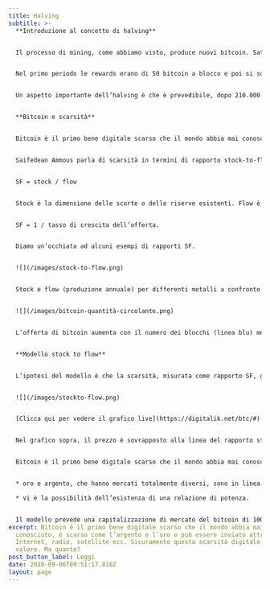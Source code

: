 ```yaml
---
title: Halving
subtitle: >-
  **Introduzione al concetto di halving**


  Il processo di mining, come abbiamo visto, produce nuovi bitcoin. Satoshi desiderava creare un sistema che non fosse soggetto a svilimento, non voleva una macchina che avesse bisogno di un'espansione perpetua di supply monetaria. Ha quindi progettato una emissione programmata che è partita in modo importante per poi assottigliarsi nel tempo verso l’emissione di zero bitcoin.


  Nel primo periodo le rewards erano di 50 bitcoin a blocco e poi si sono dimezzati ogni 210.000 blocchi minati. Il numero massimo di dimezzamenti consentiti è di 64: dopo questo, il codice impone una ricompensa pari a zero e i miner da quel momento in poi sopravviveranno solo con le fee delle transazioni da loro minate. L’halving, sostanzialmente, è il dimezzamento programmato, quindi insito nel protocollo bitcoin, delle rewards dei miner. L’halving si verifica in media circa ogni 4 anni (per la precisione ogni 210.000 blocchi). La rete bitcoin riduce quindi programmaticamente la quantità di nuovi bitcoin “coniati” riducendo progressivamente il tasso di approvvigionamento.


  Un aspetto importante dell’halving è che è prevedibile, dopo 210.000 blocchi minati scatta l’halving. Il protocollo bitcoin, come spiegato nell’art mining, include algoritmi che regolano la funzione di mining su tutti il network. La difficulty della proof-of-work è aggiustata automaticamente in modo che, in media, si arrivi a una soluzione del problema ogni 10 minuti qualunque sia il numero di miners e quindi di computers che stanno lavorando alla risoluzione del problema. La difficulty quindi deve "aggiustarsi" ogni tanto per stare al passo con l’attuale potenza di calcolo fornita dalla rete. La cosiddetta difficulty adjustment avviene anche questa in modo programmato, ma molto più frequentemente dell’halving, ogni 2016 blocchi per l'esattezza.


  **Bitcoin e scarsità**


  Bitcoin è il primo bene digitale scarso che il mondo abbia mai conosciuto. È scarso come l’argento e l’oro. Bitcoin ha un’onerosità a prova di falsificazione, perché produrre nuovi bitcoin costa molto in termini di elettricità. La produzione di bitcoin non può essere facilmente falsificata. (Si noti che questo è diverso per le monete fiduciarie tipo fiat money).


  Saifedean Ammous parla di scarsità in termini di rapporto stock-to-flow (SF). Spiega che l’oro e il bitcoin sono diversi dalle altre materie prime di consumo perché entrambi hanno un alto SF. La scarsità può quindi essere quantificata dal rapporto SF


  SF = stock / flow


  Stock è la dimensione delle scorte o delle riserve esistenti. Flow è la produzione annuale. Invece di SF, generalmente si usa anche il tasso di crescita dell’offerta (flow/stock). Basta quindi notare che:


  SF = 1 / tasso di crescita dell’offerta.


  Diamo un’occhiata ad alcuni esempi di rapporti SF.


  ![](/images/stock-to-flow.png)


  Stock e flow (produzione annuale) per differenti metalli a confronto con le relative capitalizzazioni di mercato. L’oro ha il valore più alto, SF 62: ci vogliono 62 anni di produzione aurifera per ottenere l’attuale stock. L’argento è secondo con SF 22. Il fatto di avere SF alto li rende entrambi beni monetari. Il palladio, il platino e tutte le altre materie prime hanno SF a malapena superiori a 1. Lo stock esistente è generalmente uguale o inferiore alla produzione annuale, rendendo quest'ultima un fattore molto importante. È quasi impossibile per le materie prime ottenere uno SF più elevato, perché non appena qualcuno le accumula, i prezzi aumentano, la produzione aumenta e il prezzo scende di nuovo. È molto difficile sfuggire a questa trappola. Bitcoin ha attualmente uno stock di 17,5 milioni di monete e un’offerta di 0,7 milioni monete/anno, quindi uno SF 25. Questo colloca il Bitcoin nella categoria dei beni monetari come oro ed argento. L’offerta di bitcoin è fissa. Nuovi bitcoin vengono creati in ogni nuovo blocco. I blocchi vengono creati in media ogni 10 minuti. Gli halving inoltre comportano il fatto che il tasso di crescita dell’offerta (nel contesto di Bitcoin di solito chiamato “inflazione monetaria”) sia a gradini e non regolare.


  ![](/images/bitcoin-quantità-circolante.png)


  L’offerta di bitcoin aumenta con il numero dei blocchi (linea blu) mentre l’inflazione monetaria (linea arancione) decresce in corrispondenza di ogni halving.


  **Modello stock to flow**


  L’ipotesi del modello è che la scarsità, misurata come rapporto SF, guidi direttamente il valore.


  ![](/images/stockto-flow.png)


  [Clicca qui per vedere il grafico live](https://digitalik.net/btc/#)


  Nel grafico sopra, il prezzo è sovrapposto alla linea del rapporto stock to flow. Possiamo vedere che il prezzo ha continuato a seguire il flusso di stock di Bitcoin nel tempo. La teoria quindi, suggerisce che possiamo proiettare dove il prezzo potrebbe andare osservando la linea prevista dal modello, che può essere calcolato poiché conosciamo il programma di mining futuro del BTC. I punti colorati mostrano il numero di giorni fino al prossimo evento di halving (che come abbiamo già detto rende il rapporto stock to flow più alto, quindi in teoria il prezzo dovrebbe aumentare) La linea stock to flow su questo grafico incorpora una media di 365 giorni nel modello per appianare i cambiamenti causati nel mercato dagli eventi di halving. 


  Bitcoin è il primo bene digitale scarso che il mondo abbia mai conosciuto, è scarso come l’argento e l’oro e può essere inviato attraverso Internet, radio, satellite ecc. Sicuramente questa scarsità digitale ha valore. Ma quanto? In questo articolo si è introdotta la scarsità usando stock-to-flow per modellare il valore del bitcoin. Esiste una relazione statisticamente significativa tra stock-to-flow e la capitalizzazione di mercato. La probabilità che la relazione tra stock-to-flow e valore di mercato sia casuale è vicina allo zero.                                                                      I seguenti fatti aggiungono fiducia al modello:


  * oro e argento, che hanno mercati totalmente diversi, sono in linea con i valori di bitcoin secondo il modello SF.

  * vi è la possibilità dell’esistenza di una relazione di potenza.


  Il modello prevede una capitalizzazione di mercato del bitcoin di 1000 miliardi di dollari dopo l’halving a maggio 2020, che si traduce in un prezzo del bitcoin di $ 55.000.(i calcoli sulla determinazione del modello non vengono trattati in quest articolo in quanto non è quello scopo dell’articolo)
excerpt: Bitcoin è il primo bene digitale scarso che il mondo abbia mai
  conosciuto, è scarso come l’argento e l’oro e può essere inviato attraverso
  Internet, radio, satellite ecc. Sicuramente questa scarsità digitale ha
  valore. Ma quanto?
post_button_label: Leggi
date: 2020-09-06T09:51:17.818Z
layout: page
---
```

